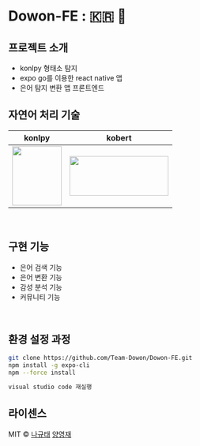 # Dowon-FE : 🇰🇷 💬

## 프로젝트 소개
- konlpy 형태소 탐지
- expo go를 이용한 react native 앱
- 은어 탐지 변환 앱 프론트엔드

## 자연어 처리 기술

|                     konlpy                      |                     kobert                     | 
|:-----------------------------------------------:|:----------------------------------------------:|
| <img src="img_1.png" width="100" height="120"/> | <img src="img_2.png" width="200" height="80"/> |
<br>

## 구현 기능

- 은어 검색 기능
- 은어 변환 기능
- 감성 분석 기능
- 커뮤니티 기능
<br>

## 환경 설정 과정

```bash
git clone https://github.com/Team-Dowon/Dowon-FE.git
npm install -g expo-cli
npm --force install

visual studio code 재실행
```

## 라이센스

MIT &copy; [나규태](mailto:ncb6206@gmail.com) [양영재](mailto:y2336789@gmail.com)
